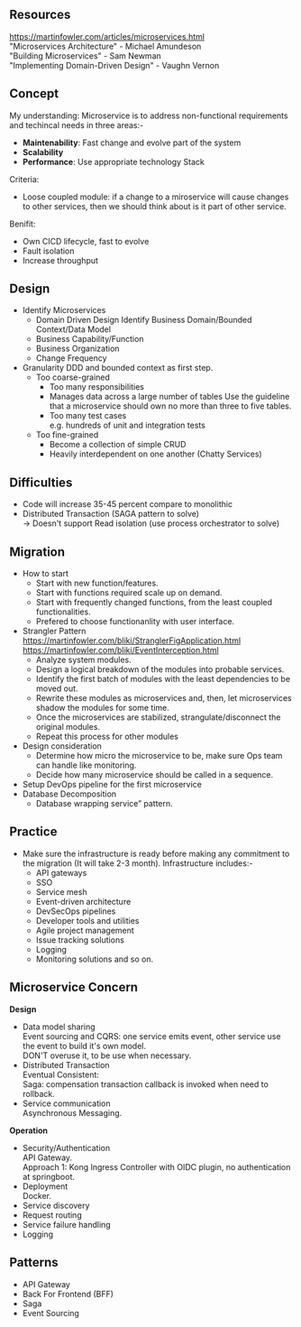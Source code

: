 ## Resources
https://martinfowler.com/articles/microservices.html  
"Microservices Architecture" - Michael Amundeson  
"Building Microservices" - Sam Newman  
"Implementing Domain-Driven Design" - Vaughn Vernon  

## Concept
My understanding: Microservice is to address non-functional requirements and techincal needs in three areas:-  
- **Maintenability**: Fast change and evolve part of the system  
- **Scalability**  
- **Performance**: Use appropriate technology Stack  

Criteria:  
- Loose coupled module: if a change to a miroservice will cause changes to other services, then we should think about is it part of other service.

Benifit:  
- Own CICD lifecycle, fast to evolve
- Fault isolation
- Increase throughput

## Design
- Identify Microservices  
  - Domain Driven Design
    Identify Business Domain/Bounded Context/Data Model
  - Business Capability/Function  
  - Business Organization
  - Change Frequency
- Granularity
  DDD and bounded context as first step.  
  - Too coarse-grained  
    - Too many responsibilities  
    - Manages data across a large number of tables
      Use the guideline that a microservice should own no more than three to five tables.  
    - Too many test cases  
      e.g. hundreds of unit and integration tests
  - Too fine-grained
    - Become a collection of simple CRUD
    - Heavily interdependent on one another (Chatty Services)  

## Difficulties
- Code will increase 35-45 percent compare to monolithic
- Distributed Transaction (SAGA pattern to solve)  
  -> Doesn't support Read isolation (use process orchestrator to solve)

## Migration
- How to start
  - Start with new function/features.
  - Start with functions required scale up on demand.
  - Start with frequently changed functions, from the least coupled functionalities.
  - Prefered to choose functionanlity with user interface.
- Strangler Pattern  
  https://martinfowler.com/bliki/StranglerFigApplication.html  
  https://martinfowler.com/bliki/EventInterception.html  
  - Analyze system modules.
  - Design a logical breakdown of the modules into probable services.
  - Identify the first batch of modules with the least dependencies to be moved out.
  - Rewrite these modules as microservices and, then, let microservices shadow the modules for some time.
  - Once the microservices are stabilized, strangulate/disconnect the original modules.
  - Repeat this process for other modules  
- Design consideration
  - Determine how micro the microservice to be, make sure Ops team can handle like monitoring.
  - Decide how many microservice should be called in a sequence.
- Setup DevOps pipeline for the first microservice
- Database Decomposition
  - Database wrapping service” pattern.

## Practice
- Make sure the infrastructure is ready before making any commitment to the migration (It will take 2-3 month). Infrastructure includes:-  
	- API gateways
  - SSO
  - Service mesh
  - Event-driven architecture
  - DevSecOps pipelines
  - Developer tools and utilities
  - Agile project management
  - Issue tracking solutions
  - Logging
  - Monitoring solutions and so on.

## Microservice Concern  
**Design**
- Data model sharing  
  Event sourcing and CQRS: one service emits event, other service use the event to build it's own model.  
  DON'T overuse it, to be use when necessary.
- Distributed Transaction  
  Eventual Consistent:  
  Saga: compensation transaction callback is invoked when need to rollback.
- Service communication  
  Asynchronous Messaging.  

**Operation**
- Security/Authentication  
  API Gateway.  
  Approach 1: Kong Ingress Controller with OIDC plugin, no authentication at springboot.  
- Deployment  
  Docker.
- Service discovery
- Request routing
- Service failure handling
- Logging

## Patterns
- API Gateway
- Back For Frontend (BFF)
- Saga
- Event Sourcing
